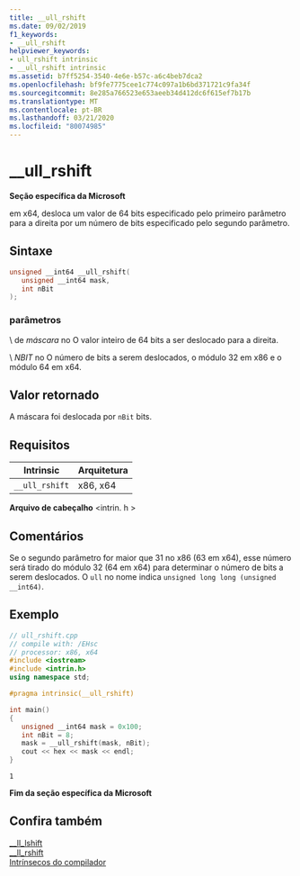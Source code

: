 ```yaml
---
title: __ull_rshift
ms.date: 09/02/2019
f1_keywords:
- __ull_rshift
helpviewer_keywords:
- ull_rshift intrinsic
- __ull_rshift intrinsic
ms.assetid: b7ff5254-3540-4e6e-b57c-a6c4beb7dca2
ms.openlocfilehash: bf9fe7775cee1c774c097a1b6bd371721c9fa34f
ms.sourcegitcommit: 8e285a766523e653aeeb34d412dc6f615ef7b17b
ms.translationtype: MT
ms.contentlocale: pt-BR
ms.lasthandoff: 03/21/2020
ms.locfileid: "80074985"
---
```

# <a name="__ull_rshift"></a>__ull_rshift

**Seção específica da Microsoft**

em x64, desloca um valor de 64 bits especificado pelo primeiro parâmetro para a direita por um número de bits especificado pelo segundo parâmetro.

## <a name="syntax"></a>Sintaxe

```C
unsigned __int64 __ull_rshift(
   unsigned __int64 mask,
   int nBit
);
```

### <a name="parameters"></a>parâmetros

\ de *máscara*
no O valor inteiro de 64 bits a ser deslocado para a direita.

\ *NBIT*
no O número de bits a serem deslocados, o módulo 32 em x86 e o módulo 64 em x64.

## <a name="return-value"></a>Valor retornado

A máscara foi deslocada por `nBit` bits.

## <a name="requirements"></a>Requisitos

|Intrinsic|Arquitetura|
|---------------|------------------|
|`__ull_rshift`|x86, x64|

**Arquivo de cabeçalho** \<intrin. h >

## <a name="remarks"></a>Comentários

Se o segundo parâmetro for maior que 31 no x86 (63 em x64), esse número será tirado do módulo 32 (64 em x64) para determinar o número de bits a serem deslocados. O `ull` no nome indica `unsigned long long (unsigned __int64)`.

## <a name="example"></a>Exemplo

```cpp
// ull_rshift.cpp
// compile with: /EHsc
// processor: x86, x64
#include <iostream>
#include <intrin.h>
using namespace std;

#pragma intrinsic(__ull_rshift)

int main()
{
   unsigned __int64 mask = 0x100;
   int nBit = 8;
   mask = __ull_rshift(mask, nBit);
   cout << hex << mask << endl;
}
```

```Output
1
```

**Fim da seção específica da Microsoft**

## <a name="see-also"></a>Confira também

[__ll_lshift](../intrinsics/ll-lshift.md)\
[__ll_rshift](../intrinsics/ll-rshift.md)\
[Intrínsecos do compilador](../intrinsics/compiler-intrinsics.md)
